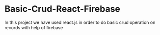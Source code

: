 # Basic-Crud-React-Firebase
In this project we have used react.js in order to do basic crud operation on records  with help of firebase
